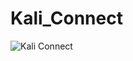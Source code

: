 # Kali_Connect


![Kali Connect](https://github.com/rajat4722/Kali-Connect/assets/33422414/966a3b9c-84c4-4467-8723-119cd56852ab)
